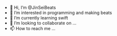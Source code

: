 - 👋 Hi, I’m @JinSeiBeats
- 👀 I’m interested in programming and making beats
- 🌱 I’m currently learning swift 
- 💞️ I’m looking to collaborate on ...
- 📫 How to reach me ...

<!---
JinSeiBeats/JinSeiBeats is a ✨ special ✨ repository because its `README.md` (this file) appears on your GitHub profile.
You can click the Preview link to take a look at your changes.
--->
